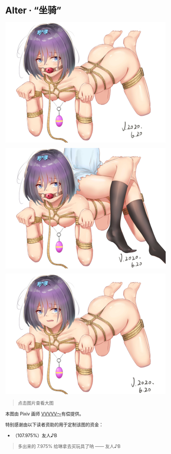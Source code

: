 # Alter · “坐骑”
![](./坐骑_1_low.jpg)

![](./坐骑_2_low.jpg)

![](./坐骑_3_low.jpg)

> 点击图片查看大图

本图由 Pixiv 画师 [VVVVV～](https://www.pixiv.net/en/users/44348035)有偿提供。

特别感谢由以下读者资助的用于定制该图的资金：

- （107.975%）友人♪B

> 多出来的 7.975% 给琳拿去买玩具了呐 —— 友人♪B
